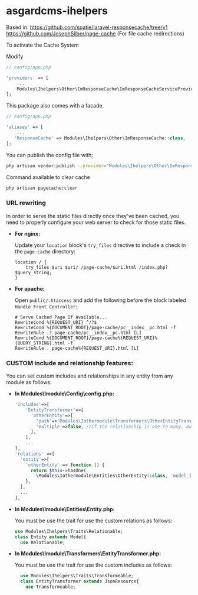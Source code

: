 # asgardcms-ihelpers

Based in:
https://github.com/spatie/laravel-responsecache/tree/v1
https://github.com/JosephSilber/page-cache (For file cache redirections)

To activate the Cache System

Modify

```php
// config/app.php

'providers' => [
    ...
    Modules\Ihelpers\Other\ImResponseCache\ImResponseCacheServiceProvider::class,
];
```

This package also comes with a facade.

```php
// config/app.php

'aliases' => [
    ...
   'ResponseCache' => Modules\Ihelpers\Other\ImResponseCache::class,
];
```

You can publish the config file with:
```bash
php artisan vendor:publish --provider="Modules\Ihelpers\Other\ImResponseCache\ImResponseCacheServiceProvider"
```

Command available to clear cache

```bash
php artisan pagecache:clear
```

### URL rewriting

In order to serve the static files directly once they've been cached, you need to properly configure your web server to check for those static files.

- **For nginx:**

    Update your `location` block's `try_files` directive to include a check in the `page-cache` directory:

    ```nginxconf
    location / {
        try_files $uri $uri/ /page-cache/$uri.html /index.php?$query_string;
    }
    ```

- **For apache:**

    Open `public/.htaccess` and add the following before the block labeled `Handle Front Controller`:

    ```apacheconf
    # Serve Cached Page If Available...
    RewriteCond %{REQUEST_URI} ^/?$
    RewriteCond %{DOCUMENT_ROOT}/page-cache/pc__index__pc.html -f
    RewriteRule .? page-cache/pc__index__pc.html [L]
    RewriteCond %{DOCUMENT_ROOT}/page-cache%{REQUEST_URI}%{QUERY_STRING}.html -f
    RewriteRule . page-cache%{REQUEST_URI}.html [L]
    ```
  
### CUSTOM include and relationship features:
  
  You can set custom includes and relationships in any entity from any module as follows:
- **In Modules\Imodule\Config\config.php:**
   ```php
   'includes'=>[
       'EntityTransformer'=>[
         'otherEntity'=>[
           'path'=>'Modules\Iothermodule\Transformers\OtherEntityTransformer', //this is the transformer path
           'multiple'=>false, //if the relationship is one-to-many, multiple must be set to true
         ],
       ],
       ...
   ],   
   'relations' =>[
     'entity'=>[
       'otherEntity' => function () {
         return $this->hasOne(
           \Modules\Iothermodule\Entities\OtherEntity::class, 'model_id');
       },
     ],
     ...
   ],  
   ```
- **In Modules\Imodule\Entities\Entity.php:**
  
  You must be use the trait for use the custom relations as follows:
  
  ```php
  use Modules\Ihelpers\Traits\Relationable;
  class Entity extends Model{
    use Relationable;
  ```
- **In Modules\Imodule\Transformers\EntityTransformer.php:**
    
  You must be use the trait for use the custom includes as follows:
  
  ```php
    use Modules\Ihelpers\Traits\Transformeable;
    class EntityTransformer extends JsonResource{
      use Transformeable;
  ```  
